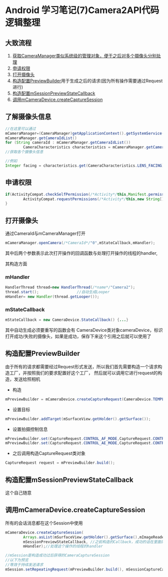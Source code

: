 # Android 学习笔记(7)Camera2API代码逻辑整理

## 大致流程
1. [获取CameraManager类似系统级的管理对象，便于之后对多个摄像头分别处理](#了解摄像头信息)
1. [申请权限](#申请权限)
1. [打开摄像头](#打开摄像头)
1. [构造配置PreviewBuilder](#构造配置PreviewBuilder)用于生成之后的请求(因为所有操作需要通过Request进行)
1. [构造配置mSessionPreviewStateCallback](#构造配置msessionpreviewstatecallback)
1. [调用mCameraDevice.createCaptureSession](#调用mcameradevicecreatecapturesession)

## 了解摄像头信息
```java
//在这里可以通过
mCameraManager=(CameraManager)getApplicationContext().getSystemService(Context.CAMERA_SERVICE);
mCameraManager.getCameraIdList()
for (String cameraId : mCameraManager.getCameraIdList())
		CameraCharacteristics characteristics = mCameraManager.getCameraCharacteristics(cameraId);    
//获取各个摄像头信息

//例如
Integer facing = characteristics.get(CameraCharacteristics.LENS_FACING);
```
## 申请权限

```java
if(ActivityCompat.checkSelfPermission(/*Activity*/this,Manifest.permission.CAMERA)!= PackageManager.PERMISSION_GRANTED){
		ActivityCompat.requestPermissions(/*Activity*/this,new String[] {Manifest.permission.CAMERA}, /*可以自己任取的requestCode，用于自己标识某一种类的申请*/1);
}
```

## 打开摄像头
通过CameraId与mCameraManager打开
```java
mCameraManager.openCamera(/*CameraId*/"0",mStateCallback,mHandler);
```
其中后两个参数表示此次打开操作的回调函数与处理打开操作的线程的handler,

其构造方面
### mHandler
```java
HandlerThread thread=new HandlerThread(/*name*/"Camera2");
thread.start();					//自动生成Looper
mHandler= new Handler(thread.getLooper());
```
### mStateCallback
```java
mStateCallback = new CameraDevice.StateCallback() {...}
```
其中自动生成必须要重写的函数会有
CameraDevice类对象cameraDevice，标识打开成功/失败的摄像头，如果是成功，保存下来这个引用之后就可以使用了

## 构造配置PreviewBuilder
由于所有的请求都需要经过Request形式发送，所以我们首先需要构造一个请求构造工厂，并按照我们的要求配置好这个工厂，
然后就可以调用它进行request的构造，发送给照相机
* 构造
```java
mPreviewBuilder = mCameraDevice.createCaptureRequest(CameraDevice.TEMPLATE_PREVIEW);
```
* 设置目标
```java
mPreviewBuilder.addTarget(mSurfaceView.getHolder().getSurface());
```
* 设置拍摄控制信息
```java
mPreviewBuilder.set(CaptureRequest.CONTROL_AF_MODE,CaptureRequest.CONTROL_AF_MODE_CONTINUOUS_PICTURE);
mPreviewBuilder.set(CaptureRequest.CONTROL_AE_MODE,CaptureRequest.CONTROL_AE_MODE_ON_AUTO_FLASH);
```
* 之后调用构造CaptureRequest类对象
```java
CaptureRequest request = mPreviewBuilder.build();
```

## 构造配置mSessionPreviewStateCallback
这个自己随意
## 调用mCameraDevice.createCaptureSession

所有的会话消息都在这个Session中使用
```java
mCameraDevice.createCaptureSession(
		Arrays.asList(mSurfaceView.getHolder().getSurface(),mImageReader.getSurface()), //Surface的列表
		mSessionPreviewStateCallback, //之前构造的Callback，成功的话在里面的onConfigued函数中会传入cameraCaptureSession对象，可以保存下来，之后操作
		mHandler);//处理这个操作的线程的handler
```
```java
//mSession是构造成功过后获得的CameraCaptureSession
//以下为预览
//等效于持续发送请求
mSession.setRepeatingRequest(mPreviewBuilder.build(), mSessionCaptureCallback, mHandler);
```

